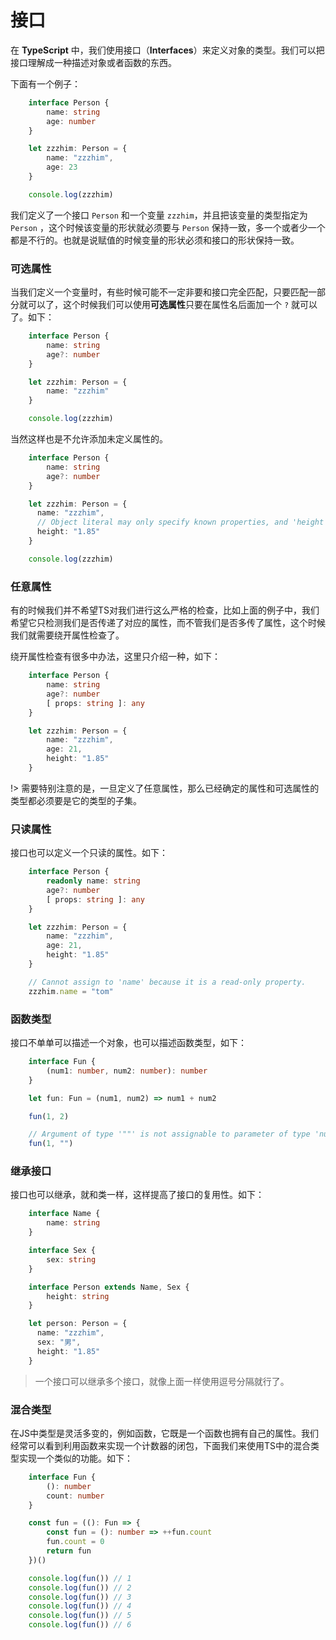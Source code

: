 # 接口
在 **TypeScript** 中，我们使用接口（**Interfaces**）来定义对象的类型。我们可以把接口理解成一种描述对象或者函数的东西。

下面有一个例子：
```ts
    interface Person {
        name: string
        age: number
    }

    let zzzhim: Person = {
        name: "zzzhim",
        age: 23
    }

    console.log(zzzhim)
```

我们定义了一个接口 `Person` 和一个变量 `zzzhim`，并且把该变量的类型指定为 `Person` ，这个时候该变量的形状就必须要与 `Person` 保持一致，多一个或者少一个都是不行的。也就是说赋值的时候变量的形状必须和接口的形状保持一致。

### 可选属性
当我们定义一个变量时，有些时候可能不一定非要和接口完全匹配，只要匹配一部分就可以了，这个时候我们可以使用**可选属性**只要在属性名后面加一个 `?` 就可以了。如下：
```ts
    interface Person {
        name: string
        age?: number
    }

    let zzzhim: Person = {
        name: "zzzhim"
    }

    console.log(zzzhim)
```

当然这样也是不允许添加未定义属性的。
```ts
    interface Person {
        name: string
        age?: number
    }

    let zzzhim: Person = {
      name: "zzzhim",
      // Object literal may only specify known properties, and 'height' does not exist in type 'Person'.
      height: "1.85"
    }

    console.log(zzzhim)
```

### 任意属性
有的时候我们并不希望TS对我们进行这么严格的检查，比如上面的例子中，我们希望它只检测我们是否传递了对应的属性，而不管我们是否多传了属性，这个时候我们就需要绕开属性检查了。

绕开属性检查有很多中办法，这里只介绍一种，如下：
```ts
    interface Person {
        name: string
        age?: number
        [ props: string ]: any
    }

    let zzzhim: Person = {
        name: "zzzhim",
        age: 21,
        height: "1.85"
    }
```

!> 需要特别注意的是，一旦定义了任意属性，那么已经确定的属性和可选属性的类型都必须要是它的类型的子集。

### 只读属性
接口也可以定义一个只读的属性。如下：
```ts
    interface Person {
        readonly name: string
        age?: number
        [ props: string ]: any
    }

    let zzzhim: Person = {
        name: "zzzhim",
        age: 21,
        height: "1.85"
    }

    // Cannot assign to 'name' because it is a read-only property.
    zzzhim.name = "tom"
```

### 函数类型
接口不单单可以描述一个对象，也可以描述函数类型，如下：
```ts
    interface Fun {
        (num1: number, num2: number): number
    }

    let fun: Fun = (num1, num2) => num1 + num2

    fun(1, 2)

    // Argument of type '""' is not assignable to parameter of type 'number'.
    fun(1, "")
```

### 继承接口
接口也可以继承，就和类一样，这样提高了接口的复用性。如下：
```ts
    interface Name {
        name: string
    }

    interface Sex {
        sex: string
    }

    interface Person extends Name, Sex {
        height: string
    }

    let person: Person = {
      name: "zzzhim",
      sex: "男",
      height: "1.85"
    }
```

> 一个接口可以继承多个接口，就像上面一样使用逗号分隔就行了。

### 混合类型
在JS中类型是灵活多变的，例如函数，它既是一个函数也拥有自己的属性。我们经常可以看到利用函数来实现一个计数器的闭包，下面我们来使用TS中的混合类型实现一个类似的功能。如下：
```ts
    interface Fun {
        (): number
        count: number
    }

    const fun = ((): Fun => {
        const fun = (): number => ++fun.count
        fun.count = 0
        return fun
    })()

    console.log(fun()) // 1
    console.log(fun()) // 2
    console.log(fun()) // 3
    console.log(fun()) // 4
    console.log(fun()) // 5
    console.log(fun()) // 6
```